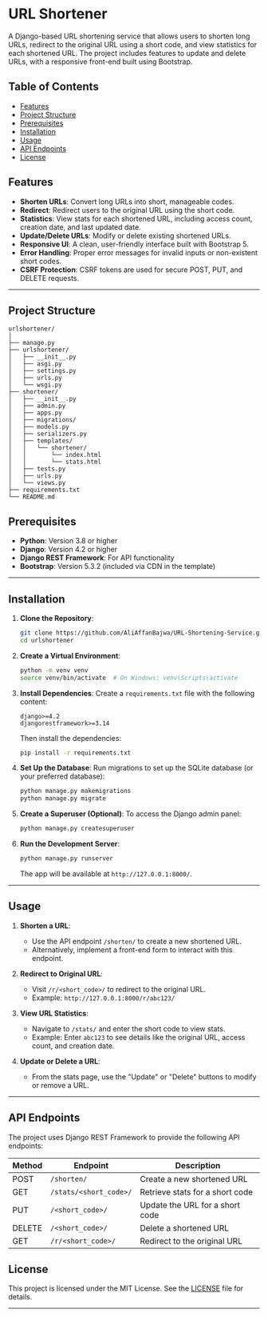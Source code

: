 # URL Shortener

A Django-based URL shortening service that allows users to shorten long URLs, redirect to the original URL using a short code, and view statistics for each shortened URL. The project includes features to update and delete URLs, with a responsive front-end built using Bootstrap.

## Table of Contents

- [Features](#features)
- [Project Structure](#project-structure)
- [Prerequisites](#prerequisites)
- [Installation](#installation)
- [Usage](#usage)
- [API Endpoints](#api-endpoints)
- [License](#license)

## Features

- **Shorten URLs**: Convert long URLs into short, manageable codes.
- **Redirect**: Redirect users to the original URL using the short code.
- **Statistics**: View stats for each shortened URL, including access count, creation date, and last updated date.
- **Update/Delete URLs**: Modify or delete existing shortened URLs.
- **Responsive UI**: A clean, user-friendly interface built with Bootstrap 5.
- **Error Handling**: Proper error messages for invalid inputs or non-existent short codes.
- **CSRF Protection**: CSRF tokens are used for secure POST, PUT, and DELETE requests.

---

## Project Structure

```
urlshortener/
│
├── manage.py
├── urlshortener/
│   ├── __init__.py
│   ├── asgi.py
│   ├── settings.py
│   ├── urls.py
│   └── wsgi.py
├── shortener/
│   ├── __init__.py
│   ├── admin.py
│   ├── apps.py
│   ├── migrations/
│   ├── models.py
│   ├── serializers.py
│   ├── templates/
│   │   └── shortener/
│   │       └── index.html
│   │       └── stats.html
│   ├── tests.py
│   ├── urls.py
│   └── views.py
├── requirements.txt
└── README.md
```
## Prerequisites

- **Python**: Version 3.8 or higher
- **Django**: Version 4.2 or higher
- **Django REST Framework**: For API functionality
- **Bootstrap**: Version 5.3.2 (included via CDN in the template)

---

## Installation

1. **Clone the Repository**:
   ```bash
   git clone https://github.com/AliAffanBajwa/URL-Shortening-Service.git
   cd urlshortener
   ```

2. **Create a Virtual Environment**:
   ```bash
   python -m venv venv
   source venv/bin/activate  # On Windows: venv\Scripts\activate
   ```

3. **Install Dependencies**:
   Create a `requirements.txt` file with the following content:
   ```
   django>=4.2
   djangorestframework>=3.14
   ```
   Then install the dependencies:
   ```bash
   pip install -r requirements.txt
   ```

4. **Set Up the Database**:
   Run migrations to set up the SQLite database (or your preferred database):
   ```bash
   python manage.py makemigrations
   python manage.py migrate
   ```

5. **Create a Superuser (Optional)**:
   To access the Django admin panel:
   ```bash
   python manage.py createsuperuser
   ```

6. **Run the Development Server**:
   ```bash
   python manage.py runserver
   ```
   The app will be available at `http://127.0.0.1:8000/`.

---

## Usage

1. **Shorten a URL**:
   - Use the API endpoint `/shorten/` to create a new shortened URL.
   - Alternatively, implement a front-end form to interact with this endpoint.

2. **Redirect to Original URL**:
   - Visit `/r/<short_code>/` to redirect to the original URL.
   - Example: `http://127.0.0.1:8000/r/abc123/`

3. **View URL Statistics**:
   - Navigate to `/stats/` and enter the short code to view stats.
   - Example: Enter `abc123` to see details like the original URL, access count, and creation date.

4. **Update or Delete a URL**:
   - From the stats page, use the "Update" or "Delete" buttons to modify or remove a URL.

---

## API Endpoints

The project uses Django REST Framework to provide the following API endpoints:

| Method | Endpoint                | Description                          |
|--------|-------------------------|--------------------------------------|
| POST   | `/shorten/`             | Create a new shortened URL           |
| GET    | `/stats/<short_code>/`  | Retrieve stats for a short code      |
| PUT    | `/<short_code>/`        | Update the URL for a short code      |
| DELETE | `/<short_code>/`        | Delete a shortened URL               |
| GET    | `/r/<short_code>/`      | Redirect to the original URL         |



## License

This project is licensed under the MIT License. See the [LICENSE](LICENSE) file for details.

---
